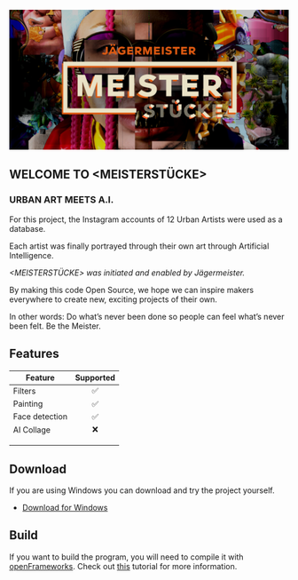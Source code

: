 ![Teaser image](./imgs/cover.png)

## WELCOME TO <MEISTERSTÜCKE>
### URBAN ART MEETS A.I.

For this project, the Instagram accounts of 12 Urban Artists were used as a database.

Each artist was finally portrayed through their own art through Artificial Intelligence.

_<MEISTERSTÜCKE> was initiated and enabled by Jägermeister._

By making this code Open Source, we hope we can inspire makers everywhere to create new, exciting projects of their own.

In other words: Do what’s never been done so people can feel what’s never been felt. Be the Meister.

## Features
|     Feature    |  Supported |
|----------------|:----------:|
| Filters        |      ✅    |
| Painting       |      ✅    |
| Face detection |      ✅    |
| AI Collage     |      ❌    |
|                |            |
|                |            |
|                |            |

## Download

If you are using Windows you can download and try the project yourself.

* [Download for Windows](https://github.com/WaltzBinaire/LayerDev/releases/tag/v2.6n)

## Build

If you want to build the program, you will need to compile it with [openFrameworks](https://openframeworks.cc/). Check out [this](https://openframeworks.cc/learning/) tutorial for more information.


